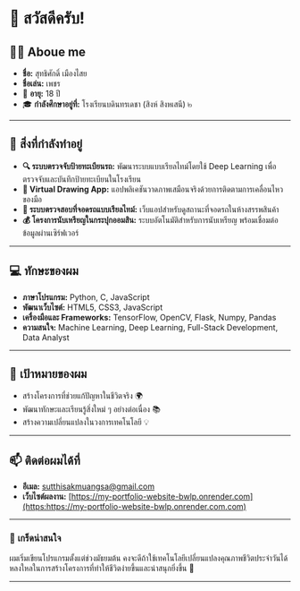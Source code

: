 # 👋 สวัสดีครับ!  

## 🧑‍🎓 Aboue me 
- **ชื่อ:** สุทธิศักดิ์ เมืองไสย  
- **ชื่อเล่น:** เพชร  
- 🎂 **อายุ:** 18 ปี  
- 🎓 **กำลังศึกษาอยู่ที่:** โรงเรียนบดินทรเดชา (สิงห์ สิงหเสนี) ๒  

---

## 🌱 สิ่งที่กำลังทำอยู่  
- **🔍 ระบบตรวจจับป้ายทะเบียนรถ:** พัฒนาระบบแบบเรียลไทม์โดยใช้ Deep Learning เพื่อตรวจจับและบันทึกป้ายทะเบียนในโรงเรียน  
- **🎨 Virtual Drawing App:** แอปพลิเคชันวาดภาพเสมือนจริงด้วยการติดตามการเคลื่อนไหวของมือ  
- **🚗 ระบบตรวจสอบที่จอดรถแบบเรียลไทม์:** เว็บแอปสำหรับดูสถานะที่จอดรถในห้างสรรพสินค้า  
- **💰 โครงการนับเหรียญในกระปุกออมสิน:** ระบบอัตโนมัติสำหรับการนับเหรียญ พร้อมเชื่อมต่อข้อมูลผ่านเซิร์ฟเวอร์  

---

## 💻 ทักษะของผม  
- **ภาษาโปรแกรม:** Python, C, JavaScript  
- **พัฒนาเว็บไซต์:** HTML5, CSS3, JavaScript  
- **เครื่องมือและ Frameworks:** TensorFlow, OpenCV, Flask, Numpy, Pandas  
- **ความสนใจ:** Machine Learning, Deep Learning, Full-Stack Development, Data Analyst  

---

## 🎯 เป้าหมายของผม  
- สร้างโครงการที่ช่วยแก้ปัญหาในชีวิตจริง 🌍  
- พัฒนาทักษะและเรียนรู้สิ่งใหม่ ๆ อย่างต่อเนื่อง 📚  
- สร้างความเปลี่ยนแปลงในวงการเทคโนโลยี 💡  

---

## 📫 ติดต่อผมได้ที่  
- **อีเมล:** [sutthisakmuangsa@gmail.com](mailto:sutthisakmuangsa@gmail.com)  
- **เว็บไซต์ผลงาน:** [https://my-portfolio-website-bwlp.onrender.com](https:https://my-portfolio-website-bwlp.onrender.com.com)    

---

### 🌟 **เกร็ดน่าสนใจ**  
ผมเริ่มเขียนโปรแกรมตั้งแต่ช่วงมัธยมต้น คงจะดีถ้าใช้เทคโนโลยีเปลี่ยนแปลงคุณภาพชีวิตประจำวันได้ หลงใหลในการสร้างโครงการที่ทำให้ชีวิตง่ายขึ้นและน่าสนุกยิ่งขึ้น 🚀  

---
